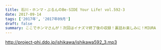 ```yaml
---
title: 石川・ホンマ・ぶるんのBe-SIDE Your Life! vol.592-3
date: 2017-09-14
tags: ['2017年', '2017年09月']
draft: false
summary: ここでホンマさんが！次回はイナズマ終了後の収録！裏話お楽しみに！MIURA
---
```


http://project-phi.ddo.jp/ishikawa/ishikawa592_3.mp3
